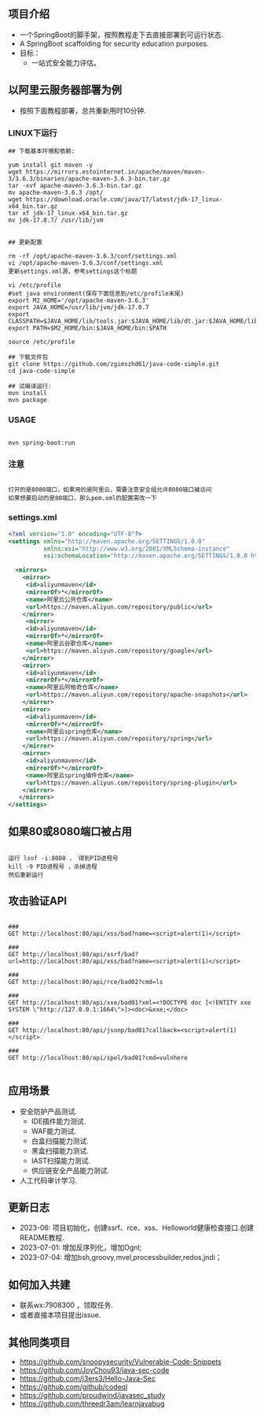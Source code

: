 ## 项目介绍
- 一个SpringBoot的脚手架，按照教程走下去直接部署到可运行状态.
- A SpringBoot scaffolding for security education purposes.
- 目标：
  - 一站式安全能力评估。

## 以阿里云服务器部署为例
- 按照下面教程部署，总共重新用时10分钟.

### LINUX下运行
```
## 下载基本环境和依赖:

yum install git maven -y
wget https://mirrors.estointernet.in/apache/maven/maven-3/3.6.3/binaries/apache-maven-3.6.3-bin.tar.gz
tar -xvf apache-maven-3.6.3-bin.tar.gz
mv apache-maven-3.6.3 /opt/
wget https://download.oracle.com/java/17/latest/jdk-17_linux-x64_bin.tar.gz
tar xf jdk-17_linux-x64_bin.tar.gz
mv jdk-17.0.7/ /usr/lib/jvm


## 更新配置

rm -rf /opt/apache-maven-3.6.3/conf/settings.xml
vi /opt/apache-maven-3.6.3/conf/settings.xml
更新settings.xml源，参考settings这个标题

vi /etc/profile
#set java environment(保存下面信息到/etc/profile末尾)
export M2_HOME='/opt/apache-maven-3.6.3'
export JAVA_HOME=/usr/lib/jvm/jdk-17.0.7
export CLASSPATH=$JAVA_HOME/lib/tools.jar:$JAVA_HOME/lib/dt.jar:$JAVA_HOME/lib
export PATH=$M2_HOME/bin:$JAVA_HOME/bin:$PATH

source /etc/profile

## 下载文件包
git clone https://github.com/zgimszhd61/java-code-simple.git
cd java-code-simple

## 试编译运行:
mvn install
mvn package

```

### USAGE
```

mvn spring-boot:run

```

### 注意
```

打开的是8080端口，如果用的是阿里云，需要注意安全组允许8080端口被访问
如果想要启动的是80端口，那么pom.xml的配置需改一下

```

### settings.xml
```xml
<?xml version="1.0" encoding="UTF-8"?>
<settings xmlns="http://maven.apache.org/SETTINGS/1.0.0"
          xmlns:xsi="http://www.w3.org/2001/XMLSchema-instance"
          xsi:schemaLocation="http://maven.apache.org/SETTINGS/1.0.0 http://maven.apache.org/xsd/settings-1.0.0.xsd">

  <mirrors>
    <mirror>
     <id>aliyunmaven</id>
     <mirrorOf>*</mirrorOf>
     <name>阿里云公共仓库</name>
     <url>https://maven.aliyun.com/repository/public</url>
    </mirror>
     <mirror>
     <id>aliyunmaven</id>
     <mirrorOf>*</mirrorOf>
     <name>阿里云谷歌仓库</name>
     <url>https://maven.aliyun.com/repository/google</url>
    </mirror>
    <mirror>
     <id>aliyunmaven</id>
     <mirrorOf>*</mirrorOf>
     <name>阿里云阿帕奇仓库</name>
     <url>https://maven.aliyun.com/repository/apache-snapshots</url>
    </mirror>
    <mirror>
     <id>aliyunmaven</id>
     <mirrorOf>*</mirrorOf>
     <name>阿里云spring仓库</name>
     <url>https://maven.aliyun.com/repository/spring</url>
    </mirror>
    <mirror>
     <id>aliyunmaven</id>
     <mirrorOf>*</mirrorOf>
     <name>阿里云spring插件仓库</name>
     <url>https://maven.aliyun.com/repository/spring-plugin</url>
    </mirror>
   </mirrors>
</settings>
```

## 如果80或8080端口被占用
```

运行 lsof -i:8080 ， 得到PID进程号
kill -9 PID进程号 ，杀掉进程
然后重新运行

```

## 攻击验证API
```agsl

###
GET http://localhost:80/api/xss/bad?name=<script>alert(1)</script>

###
GET http://localhost:80/api/ssrf/bad?url=http://localhost:80/api/xss/bad?name=<script>alert(1)</script>

###
GET http://localhost:80/api/rce/bad02?cmd=ls

###
GET http://localhost:80/api/xxe/bad01?xml=<!DOCTYPE doc [<!ENTITY xxe SYSTEM \"http://127.0.0.1:1664\">]><doc>&xxe;</doc>

###
GET http://localhost:80/api/jsonp/bad01?callback=<script>alert(1)</script>

###
GET http://localhost:80/api/spel/bad01?cmd=vulnhere


```

## 应用场景
- 安全防护产品测试.
  - IDE插件能力测试.
  - WAF能力测试.
  - 白盒扫描能力测试.
  - 黑盒扫描能力测试.
  - IAST扫描能力测试.
  - 供应链安全产品能力测试.
- 人工代码审计学习.


## 更新日志
- 2023-06: 项目初始化，创建ssrf、rce、xss、Helloworld健康检查接口.创建README教程.
- 2023-07-01: 增加反序列化，增加Ognl;
- 2023-07-04: 增加bsh,groovy,mvel,processbuilder,redos,jndi；


## 如何加入共建
- 联系wx:7908300 ，领取任务.
- 或者直接本项目提出issue.


## 其他同类项目
- https://github.com/snoopysecurity/Vulnerable-Code-Snippets
- https://github.com/JoyChou93/java-sec-code
- https://github.com/j3ers3/Hello-Java-Sec
- https://github.com/github/codeql
- https://github.com/proudwind/javasec_study
- https://github.com/threedr3am/learnjavabug